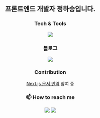 
## <p align="center">프론트엔드 개발자 정하승입니다.</p>

<h3 align="center">Tech & Tools</h3>

<p align="center">
  <a href="https://skillicons.dev">
    <img src="https://skillicons.dev/icons?i=html,css,js,ts,react,git,tailwindcss" />
  </a>
</p>
 
 </h3>




  <h3 align="center">
블로그
 </h3>
<p align="center">
  <a href="https://haseungdev.vercel.app/" target="_blank">
      <img src="https://skillicons.dev/icons?i=gatsby" />
  </a>

</p>

<h3 align="center">
Contribution
 </h3>
<p align="center">
 <a href='https://github.com/HA-SEUNG-JEONG/Nextjs.kr'>Next.js 문서 번역</a> 참여 중
</p>

<h3 align="center">📫 How to reach me</h3>
<p align="center">
 <a href="mailto:gktmd653@gmail.com" target="_blank"><img src="https://img.shields.io/badge/gmail-EA4335?style=for-the-badge&logo=gmail&logoColor=white"></a>
<a href="https://www.linkedin.com/in/haseung-jeong-50b831229/" target="_blank"><img src="https://img.shields.io/badge/LinkedIn-0A66C2?style=for-the-badge&logo=LinkedIn&logoColor=white"></a>


</p>

